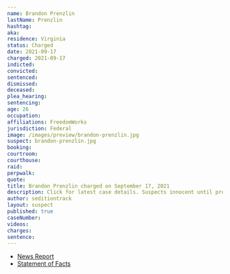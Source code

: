```yaml
---
name: Brandon Prenzlin
lastName: Prenzlin
hashtag:
aka:
residence: Virginia
status: Charged
date: 2021-09-17
charged: 2021-09-17
indicted:
convicted:
sentenced:
dismissed:
deceased:
plea_hearing:
sentencing:
age: 26
occupation:
affiliations: FreedomWorks
jurisdiction: Federal
image: /images/preview/brandon-prenzlin.jpg
suspect: brandon-prenzlin.jpg
booking:
courtroom:
courthouse:
raid:
perpwalk:
quote:
title: Brandon Prenzlin charged on September 17, 2021
description: Click for latest case details. Suspects innocent until proven guilty.
author: seditiontrack
layout: suspect
published: true
caseNumber:
videos:
charges:
sentence:
---
```

- [News Report](https://www.cnn.com/2021/09/23/politics/freedomworks-capitol-riot/index.html)
- [Statement of Facts](https://s3.documentcloud.org/documents/21068083/9-17-21-us-v-brandon-prenzlin-complaint-affidavit.pdf)
